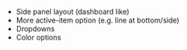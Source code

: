 - Side panel layout (dashboard like)
- More active-item option (e.g. line at bottom/side)
- Dropdowns
- Color options
